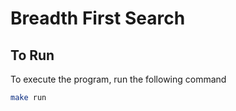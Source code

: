 # Breadth First Search

## To Run

To execute the program, run the following command
```bash
make run
```